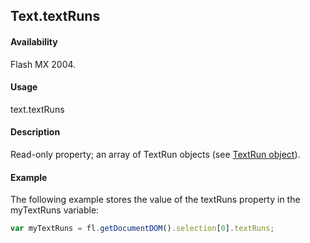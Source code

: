 ## Text.textRuns

#### Availability

Flash MX 2004.

#### Usage

text.textRuns

#### Description

Read-only property; an array of TextRun objects (see [TextRun object](../TextRun_object/textRun_summary.md)).

#### Example

The following example stores the value of the textRuns property in the myTextRuns variable:

```javascript
var myTextRuns = fl.getDocumentDOM().selection[0].textRuns;
```

